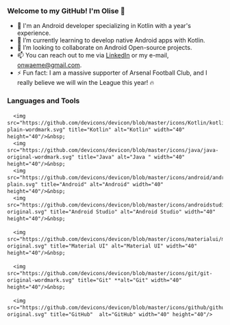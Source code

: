 ### Welcome to my GitHub! I'm Olise 👋

- 🔭 I'm an Android developer specializing in Kotlin with a year's experience.
- 🌱 I’m currently learning to develop native Android apps with Kotlin.
- 👯 I’m looking to collaborate on Android Open-source projects.
- 📫 You can reach out to me via [LinkedIn](https://linkedin.com/in/olisemeka-nwaeme) or my e-mail, onwaeme@gmail.com.
- ⚡ Fun fact: I am a massive supporter of Arsenal Football Club, and I really believe we will win the League this year! :fire:

### Languages and Tools

<div>
      
      <img src="https://github.com/devicons/devicon/blob/master/icons/Kotlin/kotlin-plain-wordmark.svg" title="Kotlin" alt="Kotlin" width="40" height="40"/>&nbsp;
      <img src="https://github.com/devicons/devicon/blob/master/icons/java/java-original-wordmark.svg" title="Java" alt="Java " width="40" height="40"/>&nbsp;
      <img src="https://github.com/devicons/devicon/blob/master/icons/android/android-plain.svg" title="Android" alt="Android" width="40" height="40"/>&nbsp;
      <img src="https://github.com/devicons/devicon/blob/master/icons/androidstudio/androidstudio-original.svg" title="Android Studio" alt="Android Studio" width="40" height="40"/>&nbsp;
   
      <img src="https://github.com/devicons/devicon/blob/master/icons/materialui/materialui-original.svg" title="Material UI" alt="Material UI" width="40" height="40"/>&nbsp;
 
      <img src="https://github.com/devicons/devicon/blob/master/icons/git/git-original-wordmark.svg" title="Git" **alt="Git" width="40" height="40"/>&nbsp;
       
      <img src="https://github.com/devicons/devicon/blob/master/icons/github/github-original.svg" title="GitHub"  alt="GitHub" width="40" height="40"/>
</div>
          
          
